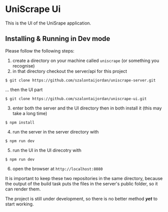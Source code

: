 # UniScrape Ui

This is the UI of the UniSrape application.

## Installing & Running in Dev mode

Please follow the following steps:

1. create a directory on your machine called `uniscrape` (or something you recognise)
2. in that directory checkout the server/api for this project
```
$ git clone https://github.com/szalontaijordan/uniscrape-server.git
```
... then the UI part
```
$ git clone https://github.com/szalontaijordan/uniscrape-ui.git
```
3. enter both the server and the UI directory then in both install it (this may take a long time)
```
$ npm install
```
4. run the server in the server directory with
```
$ npm run dev
```
5. run the UI in the UI direcotry with
```
$ npm run dev
```
6. open the browser at `http://localhost:8080`

It is important to keep these two repositories in the same directory, because the output of the build task puts the files in the server's public folder, so it can render them.

The project is still under development, so there is no better method ***yet*** to start working.
